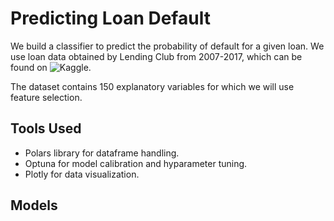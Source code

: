 # Predicting Loan Default 

We build a classifier to predict the probability of default for a given loan. We use loan data obtained by Lending Club from 2007-2017, which can be found on ![Kaggle]([https://www.kaggle.com/datasets/wordsforthewise/lending-club/data]). 

The dataset contains 150 explanatory variables for which we will use feature selection. 

## Tools Used

- Polars library for dataframe handling. 
- Optuna for model calibration and hyparameter tuning. 
- Plotly for data visualization. 

## Models 